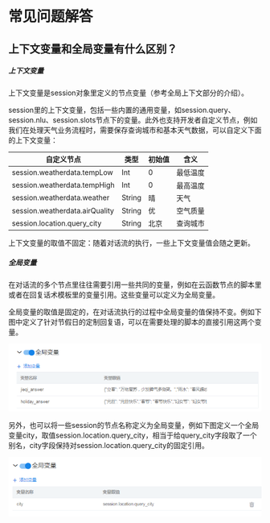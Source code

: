 # 常见问题解答

## 上下文变量和全局变量有什么区别？

##### 上下文变量

上下文变量是session对象里定义的节点变量（参考全局上下文部分的介绍）。

session里的上下文变量，包括一些内置的通用变量，如session.query、session.nlu、session.slots节点下的变量。此外也支持开发者自定义节点，例如我们在处理天气业务流程时，需要保存查询城市和基本天气数据，可以自定义下面的上下文变量：

| 自定义节点                     | 类型   | 初始值 | 含义     |
| ------------------------------ | ------ | ------ | -------- |
| session.weatherdata.tempLow    | Int    | 0      | 最低温度 |
| session.weatherdata.tempHigh   | Int    | 0      | 最高温度 |
| session.weatherdata.weather    | String | 晴     | 天气     |
| session.weatherdata.airQuality | String | 优     | 空气质量 |
| session.location.query_city    | String | 北京   | 查询城市 |

上下文变量的取值不固定：随着对话流的执行，一些上下文变量值会随之更新。



##### 全局变量

在对话流的多个节点里往往需要引用一些共同的变量，例如在云函数节点的脚本里或者在回复话术模板里的变量引用。这些变量可以定义为全局变量。

全局变量的取值是固定的，在对话流执行的过程中全局变量的值保持不变。例如下图中定义了针对节假日的定制回复语，可以在需要处理的脚本的直接引用这两个变量。

 ![global_var1](./file/global_var1.png)

 

另外，也可以将一些session的节点名称定义为全局变量，例如下图定义一个全局变量city，取值session.location.query_city，相当于给query_city字段取了一个别名，city字段保持对session.location.query_city的固定引用。

![global_var2](./file/global_var2.png)
